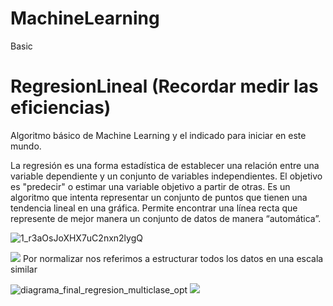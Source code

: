 # MachineLearning
Basic

# RegresionLineal (Recordar medir las eficiencias)
Algoritmo básico de Machine Learning y el indicado para iniciar en este mundo.

La regresión es una forma estadística de establecer una relación entre una variable dependiente y un conjunto de variables independientes. El objetivo es "predecir" o estimar una variable objetivo a partir de otras. Es un algoritmo que intenta representar un conjunto de puntos que tienen una tendencia lineal en una gráfica. 
Permite encontrar una línea recta que represente de mejor manera un conjunto de datos de manera “automática”.

![1_r3aOsJoXHX7uC2nxn2lygQ](https://user-images.githubusercontent.com/80585738/116330456-3370e580-a793-11eb-8c39-be9e53d172eb.png)

<img src="https://miro.medium.com/max/2400/1*wsBakfF2Geh1zgY4HJbwFQ.gif">
Por normalizar nos referimos a estructurar todos los datos en una escala similar

![diagrama_final_regresion_multiclase_opt](https://user-images.githubusercontent.com/80585738/116833921-6d6e2d00-ab81-11eb-881a-0c1b0ae5b3ad.png)
<img src="https://media.giphy.com/media/ftAyb0CG1FNAIZt4SO/giphy.gif">


